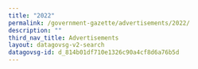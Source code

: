 ```yaml
---
title: "2022"
permalink: /government-gazette/advertisements/2022/
description: ""
third_nav_title: Advertisements
layout: datagovsg-v2-search
datagovsg-id: d_814b01df710e1326c90a4cf8d6a76b5d
---
```

